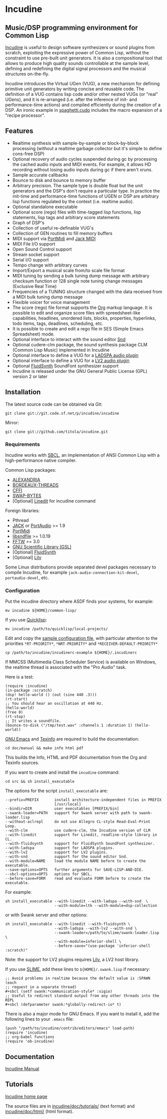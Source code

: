 # Incudine

## Music/DSP programming environment for Common Lisp

[Incudine](http://incudine.sourceforge.net) is useful to design software synthesizers or sound plugins
from scratch, exploiting the expressive power of Common Lisp, without
the constraint to use pre-built unit generators. It is also a
compositional tool that allows to produce high quality sounds
controllable at the sample level, defining and redefining the digital
signal processors and the musical structures on-the-fly.

Incudine introduces the Virtual UGen (VUG), a new mechanism for
defining primitive unit generators by writing concise and reusable
code. The definition of a VUG contains lisp code and/or other nested
VUGs (or "real" UGens), and it is re-arranged (i.e. after the inference
of init- and performance-time actions) and compiled efficiently during
the creation of a DSP. An ironic example in [spaghetti.cudo](doc/tutorials/spaghetti.cudo)
includes the macro expansion of a "recipe processor".

## Features

- Realtime synthesis with sample-by-sample or block-by-block processing (without a realtime garbage collector but it's simple to define cons-free DSP)
- Optional recovery of audio cycles suspended during gc by processing the cached audio inputs and MIDI events. For example, it allows HD recording without losing audio inputs during gc if there aren't xruns.
- Sample accurate callbacks
- Bounce to disk and bounce to memory buffer
- Arbitrary precision. The sample type is double float but the unit generators and the DSP's don't require a particular type. In practice the init-time and performance-time functions of UGEN or DSP are arbitrary lisp functions regulated by the context (i.e. realtime audio).
- Optional standalone executable
- Optional score (rego) files with time-tagged lisp functions, lisp statements, lisp tags and arbitrary score statements
- Graph of DSP's
- Collection of useful re-definable VUG's
- Collection of GEN routines to fill memory buffers
- MIDI support via [PortMidi](http://portmedia.sourceforge.net/portmidi) and [Jack MIDI](https://jackaudio.org/)
- MIDI File I/O support
- Open Sound Control support
- Stream socket support
- Serial I/O support
- Tempo change with arbitrary curves
- Import/Export a musical scale from/to scale file format
- MIDI tuning by sending a bulk tuning dump message with arbitrary checksum function or 128 single note tuning change messages (Exclusive Real Time)
- Frequencies of a TUNING structure changed with the data received from a MIDI bulk tuning dump message
- Flexible voicer for voice management
- The score (rego) file format supports the [Org](https://orgmode.org) markup language. It is possible to edit and organize score files with spreedsheet-like capabilities, headlines, unordered lists, blocks, properties, hyperlinks, todo items, tags, deadlines, scheduling, etc.
- It is possible to create and edit a rego file in SES (Simple Emacs Spreadsheet) mode.
- Optional interface to interact with the sound editor [Snd](https://ccrma.stanford.edu/software/snd)
- Optional cudere-clm package, the sound synthesis package CLM (Common Lisp Music) implemented in Incudine
- Optional interface to define a VUG for a [LADSPA audio plugin](https://www.ladspa.org)
- Optional interface to define a VUG for a [LV2 audio plugin](https://lv2plug.in)
- Optional [FluidSynth](https://www.fluidsynth.org) SoundFont synthesizer support
- Incudine is released under the GNU General Public License (GPL) version 2 or later

## Installation

The latest source code can be obtained via Git:

```
git clone git://git.code.sf.net/p/incudine/incudine
```

Mirror:

```
git clone git://github.com/titola/incudine.git
```

### Requirements

Incudine works with [SBCL](http://www.sbcl.org), an implementation of
ANSI Common Lisp with a high-performance native compiler.

Common Lisp packages:

- [ALEXANDRIA](https://common-lisp.net/project/alexandria)
- [BORDEAUX-THREADS](https://common-lisp.net/project/bordeaux-threads)
- [CFFI](https://common-lisp.net/project/cffi)
- [SWAP-BYTES](https://github.com/sionescu/swap-bytes)
- [Optional] [Linedit](https://common-lisp.net/project/linedit) for incudine command

Foreign libraries:

- Pthread
- [JACK](https://jackaudio.org) or [PortAudio](http://www.portaudio.com) >= 1.9
- [PortMidi](http://portmedia.sourceforge.net/portmidi)
- [libsndfile](http://www.mega-nerd.com/libsndfile) >= 1.0.19
- [FFTW](http://www.fftw.org) >= 3.0
- [GNU Scientific Library (GSL)](https://www.gnu.org/software/gsl)
- [Optional] [FluidSynth](https://www.fluidsynth.org)
- [Optional] [Lilv](http://drobilla.net/software/lilv)

Some Linux distributions provide separated devel packages necessary
to compile Incudine, for example `jack-audio-connection-kit-devel`,
`portaudio-devel`, etc.

### Configuration

Put the incudine directory where ASDF finds your systems, for example:

```
mv incudine ${HOME}/common-lisp/
```

If you use [Quicklisp](https://www.quicklisp.org):

```
mv incudine /path/to/quicklisp/local-projects/
```

Edit and copy the [sample configuration file](incudinerc-example),
with particular attention to the priorities `*RT-PRIORITY*`,
`*NRT-PRIORITY*` and `*RECEIVER-DEFAULT-PRIORITY*`

```
cp /path/to/incudine/incudinerc-example ${HOME}/.incudinerc
```

If MMCSS (Multimedia Class Scheduler Service) is available on Windows,
the realtime thread is associated with the "Pro Audio" task.

Here is a test:

```
(require :incudine)
(in-package :scratch)
(dsp! hello-world () (out (sine 440 .3)))
(rt-start)
;; You should hear an oscillation at 440 Hz.
(hello-world)
(free 0)
(rt-stop)
;; It writes a soundfile.
(bounce-to-disk ("/tmp/test.wav" :channels 1 :duration 1) (hello-world))
```

[GNU Emacs](https://www.gnu.org/software/emacs) and [Texinfo](https://www.gnu.org/software/texinfo)
are required to build the documentation:

```
cd doc/manual && make info html pdf
```

This builds the Info, HTML and PDF documentation from the Org and
Texinfo sources.

If you want to create and install the `incudine` command:

```
cd src && sh install_executable
```

The options for the script `install_executable` are:

```
--prefix=PREFIX       install architecture-independent files in PREFIX
                      [/usr/local]
--bindir=DIR          user executables [PREFIX/bin]
--swank-loader=PATH   support for Swank server with path to swank-loader.lisp
--without-aclrepl     do not use Allegro CL-style Read-Eval-Print Loop.
--with-clm            use cudere-clm, the Incudine version of CLM
--with-linedit        support for Linedit, readline-style library in CL.
--with-fluidsynth     support for FluidSynth SoundFont synthesizer.
--with-ladspa         support for LADSPA plugins.
--with-lv2            support for LV2 plugins.
--with-snd            support for the sound editor Snd.
--with-module=NAME    load the module NAME before to create the executable.
--save-options=OPTS   further arguments for SAVE-LISP-AND-DIE.
--sbcl-options=OPTS   options for SBCL.
--before-save=FORM    read and evaluate FORM before to create the executable.
```

For example:

```
sh install_executable --with-linedit --with-ladspa --with-snd  \
                      --with-module=ltk --with-module=dsp-collection
```

or with Swank server and other options:

```
sh install_executable --with-linedit --with-fluidsynth \
                      --with-ladspa --with-lv2 --with-snd \
                      --swank-loader=/path/to/slime/swank-loader.lisp \
                      --with-module=inferior-shell \
                      --before-save="(use-package 'inferior-shell :scratch)"
```

Note: the support for LV2 plugins requires [Lilv](http://drobilla.net/software/lilv),
a LV2 host library.

If you use [SLIME](https://github.com/slime/slime), add these lines to
`${HOME}/.swank.lisp` if necessary:

```
;; Avoid problems in realtime because the default value is :SPAWN (each
;; request in a separate thread)
#+sbcl (setf swank:*communication-style* :sigio)
;; Useful to redirect standard output from any other threads into the REPL
#+sbcl (defparameter swank:*globally-redirect-io* t)
```

There is also a major mode for GNU Emacs. If you want to install it,
add the following lines to your `.emacs` file:

```
(push "/path/to/incudine/contrib/editors/emacs" load-path)
(require 'incudine)
;; org-babel functions
(require 'ob-incudine)
```

## Documentation

[Incudine Manual](http://incudine.sourceforge.net/incudine.html)

## Tutorials

[Incudine home page](http://incudine.sourceforge.net)

The source files are in [incudine/doc/tutorials/](doc/tutorials/) (text format)
and [incudine/doc/html/](doc/html/) (html format).

